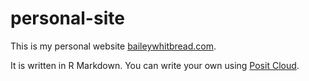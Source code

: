 # personal-site

This is my personal website [baileywhitbread.com](https://baileywhitbread.com).

It is written in R Markdown. You can write your own using [Posit Cloud](https://posit.cloud).

